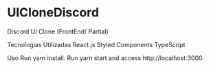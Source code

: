 # UICloneDiscord
Discord UI Clone (FrontEnd/ Partial)


Tecnologias Utilizadas 
 React.js
 Styled Components
 TypeScript
 
 
 Uso
 Run yarn install.
 Run yarn start and access http://localhost:3000.
